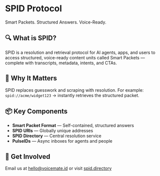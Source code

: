 # SPID Protocol

Smart Packets. Structured Answers. Voice-Ready.

## 🔍 What is SPID?

SPID is a resolution and retrieval protocol for AI agents, apps, and users to access structured, voice-ready content units called Smart Packets — complete with transcripts, metadata, intents, and CTAs.

## 🚀 Why It Matters

SPID replaces guesswork and scraping with resolution. For example:
```spid://acme/widget123``` → instantly retrieves the structured packet.

## 📦 Key Components

- **Smart Packet Format** — Self-contained, structured answers
- **SPID URIs** — Globally unique addresses
- **SPID Directory** — Central resolution service
- **PulseIDs** — Async inboxes for agents and people

## 💬 Get Involved

Email us at [hello@voicemate.id](mailto:hello@voicemate.id) or visit [spid.directory](https://spid.directory)
